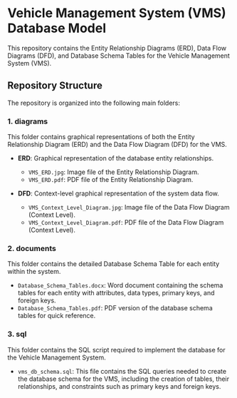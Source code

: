 # Vehicle Management System (VMS) Database Model

This repository contains the Entity Relationship Diagrams (ERD), Data Flow Diagrams (DFD), and Database Schema Tables for the Vehicle Management System (VMS).

## Repository Structure

The repository is organized into the following main folders:

### 1. **diagrams**
   This folder contains graphical representations of both the Entity Relationship Diagram (ERD) and the Data Flow Diagram (DFD) for the VMS.

   - **ERD**: Graphical representation of the database entity relationships.
     - `VMS_ERD.jpg`: Image file of the Entity Relationship Diagram.
     - `VMS_ERD.pdf`: PDF file of the Entity Relationship Diagram.
   
   - **DFD**: Context-level graphical representation of the system data flow.
     - `VMS_Context_Level_Diagram.jpg`: Image file of the Data Flow Diagram (Context Level).
     - `VMS_Context_Level_Diagram.pdf`: PDF file of the Data Flow Diagram (Context Level).

### 2. **documents**
   This folder contains the detailed Database Schema Table for each entity within the system.

   - `Database_Schema_Tables.docx`: Word document containing the schema tables for each entity with attributes, data types, primary keys, and foreign keys.
   - `Database_Schema_Tables.pdf`: PDF version of the database schema tables for quick reference.

### 3. **sql**
   This folder contains the SQL script required to implement the database for the Vehicle Management System.

   - `vms_db_schema.sql`: This file contains the SQL queries needed to create the database schema for the VMS, including the creation of tables, their relationships, and constraints such as primary keys and foreign keys.